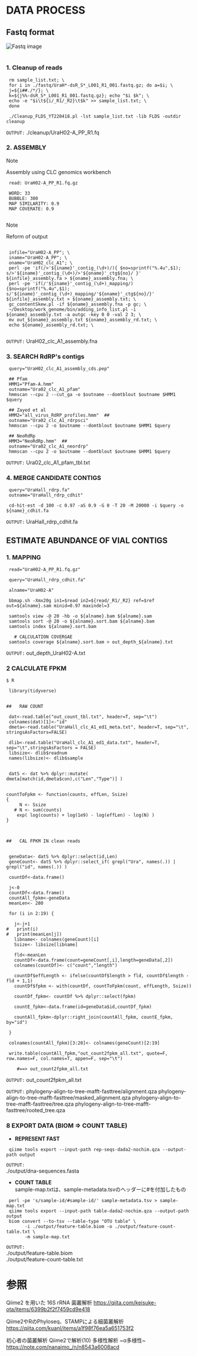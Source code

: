 
# DATA PROCESS

## Fastq format

![Fastq image](images/fastq_code.png)


#




### 1. Cleanup of reads
```
 rm sample_list.txt; \
 for i in ./fastq/UraH*-dsR_S*_L001_R1_001.fastq.gz; do a=$i; \
 j=${i##./*/}; \
 k=${j%%-dsR_S*_L001_R1_001.fastq.gz}; echo "$i $k"; \
 echo -e "$i\t${i/_R1/_R2}\t$k" >> sample_list.txt; \
 done

 ./Cleanup_FLDS_YT220418.pl -lst sample_list.txt -lib FLDS -outdir cleanup

```

`OUTPUT:` ./cleanup/UraH02-A_PP_R1.fq


### 2. ASSEMBLY

> [!Note]
> Assembly using CLC genomics workbench

```
 read: UraH02-A_PP_R1.fq.gz

 WORD: 33
 BUBBLE: 300
 MAP SIMILARITY: 0.9
 MAP COVERATE: 0.9
 

```
> [!Note]
> Reform of output

```

 infile="UraH02-A_PP"; \
 iname="UraH02-A_PP"; \
 oname="UraH02_clc_A1"; \
 perl -pe 'if(/>'${iname}'_contig_(\d+)/){ $no=sprintf("%.4u",$1); s/>'${iname}'_contig_(\d+)/>'${oname}'_ctg${no}/ }' ${infile}_assembly.fa > ${oname}_assembly.fna; \
 perl -pe 'if(/'${iname}'_contig_(\d+)_mapping/){$no=sprintf("%.4u",$1); s/'${iname}'_contig_(\d+)_mapping/'${oname}'_ctg${no}/}' ${infile}_assembly.txt > ${oname}_assembly.txt; \
 gc_contentSkew.pl -if ${oname}_assembly.fna -p gc; \
 ~/Desktop/work_genome/bin/adding_info_list.pl -i ${oname}_assembly.txt -a outgc -key 0 0 -val 2 3; \
 mv out_${oname}_assembly.txt ${oname}_assembly_rd.txt; \
 echo ${oname}_assembly_rd.txt; \


```

`OUTPUT:` UraH02_clc_A1_assembly.fna



### 3. SEARCH RdRP's contigs

```
 query="UraH02_clc_A1_assembly_cds.pep"

 ## Pfam
 HMM1="Pfam-A.hmm" 
 outname="Ura02_clc_A1_pfam"
 hmmscan --cpu 2 --cut_ga -o $outname --domtblout $outname $HMM1 $query

 ## Zayed et al 
 HMM2="all_virus_RdRP_profiles.hmm"  ## 
 outname="Ura02_clc_A1_rdrpsci"
 hmmscan --cpu 2 -o $outname --domtblout $outname $HMM1 $query

 ## NeoRdRp
 HMM3="NeoRdRp.hmm"  ## 
 outname="Ura02_clc_A1_neordrp"
 hmmscan --cpu 2 -o $outname --domtblout $outname $HMM1 $query
```

`OUTPUT:` Ura02_clc_A1_pfam_tbl.txt


### 4. MERGE CANDIDATE CONTIGS
   
```
 query="UraHall_rdrp.fa"
 outname="UraHall_rdrp_cdhit"

 cd-hit-est -d 100 -c 0.97 -aS 0.9 -G 0 -T 20 -M 20000 -i $query -o ${name}_cdhit.fa

```

`OUTPUT:` UraHall_rdrp_cdhit.fa




## ESTIMATE ABUNDANCE OF VIAL CONTIGS



### 1. MAPPING

```
 read="UraH02-A_PP_R1.fq.gz"

 query="UraHall_rdrp_cdhit.fa"

 alname="UraH02-A"

 bbmap.sh -Xmx20g in1=$read in2=${read/_R1/_R2} ref=$ref out=${alname}.sam minid=0.97 maxindel=3

 samtools view -@ 20 -hb -o ${alname}.bam ${alname}.sam
 samtools sort -@ 20 -o ${alname}.sort.bam ${alname}.bam
 samtools index ${alname}.sort.bam

   # CALCULATION COVERGAE
 samtools coverage ${alname}.sort.bam > out_depth_${alname}.txt

```

`OUTPUT:`   out_depth_UraH02-A.txt



### 2 CALCULATE FPKM

```
$ R

 library(tidyverse)


##   RAW COUNT

 dat<-read.table("out_count_tbl.txt", header=T, sep="\t")
 colnames(dat)[1]<-"id"
 dmeta<-read.table("UraHall_clc_A1_ed1_meta.txt", header=T, sep="\t", stringsAsFactors=FALSE)

 dlib<-read.table("UraHall_clc_A1_ed1_data.txt", header=T, sep="\t",stringsAsFactors = FALSE)
 libsize<- dlib$readnum
 names(libsize)<- dlib$sample


 datS <- dat %>% dplyr::mutate( dmeta[match(id,dmeta$con),c("Len","Type")] )


countToFpkm <- function(counts, effLen, Ssize)
{
     N <- Ssize
   # N <- sum(counts)
    exp( log(counts) + log(1e9) - log(effLen) - log(N) )
}



##   CAL FPKM IN clean reads


 geneData<- datS %>% dplyr::select(id,Len)
 geneCount<- datS %>% dplyr::select_if( grepl("Ura", names(.)) | grepl("id", names(.)) )

 countDf<-data.frame()

 j<-0
 countDf<-data.frame()
 countAll_fpkm<-geneData
 meanLen<- 280

 for (i in 2:19) {

   j<-j+1
#   print(i)
#   print(meanLen[j])
   libname<- colnames(geneCount)[i]
   Ssize<- libsize[libname]

   fld<-meanLen
   countDf<-data.frame(count=geneCount[,i],length=geneData[,2])
   colnames(countDf)<- c("count","length")

   countDf$effLength <- ifelse(countDf$length > fld, countDf$length - fld + 1,1)
   countDf$fpkm <- with(countDf, countToFpkm(count, effLength, Ssize))

   countDf_fpkm<- countDf %>% dplyr::select(fpkm)

   countE_fpkm<-data.frame(id=geneData$id,countDf_fpkm)

   countAll_fpkm<-dplyr::right_join(countAll_fpkm, countE_fpkm, by="id")

 }

 colnames(countAll_fpkm)[3:20]<- colnames(geneCount)[2:19]

 write.table(countAll_fpkm,"out_count2fpkm_all.txt", quote=F, row.names=F, col.names=T, appen=F, sep="\t")

    #==> out_count2fpkm_all.txt

```

`OUTPUT:`  out_count2fpkm_all.txt



`OUTPUT:` 
phylogeny-align-to-tree-mafft-fasttree/alignment.qza
phylogeny-align-to-tree-mafft-fasttree/masked_alignment.qza
phylogeny-align-to-tree-mafft-fasttree/tree.qza
phylogeny-align-to-tree-mafft-fasttree/rooted_tree.qza



### 8 EXPORT DATA (BIOM => COUNT TABLE)
 
+   **REPRESENT FAST**  

```
 qiime tools export --input-path rep-seqs-dada2-nochim.qza --output-path output
```

`OUTPUT:`  
 ./output/dna-sequences.fasta  

+   **COUNT TABLE**  
      sample-map.txtは、sample-metadata.tsvのヘッダーに#を付加したもの 
      
```
 perl -pe 's/sample-id/#sample-id/' sample-metadata.tsv > sample-map.txt
 qiime tools export --input-path table-dada2-nochim.qza --output-path output
 biom convert --to-tsv --table-type "OTU table" \
       -i ./output/feature-table.biom -o ./output/feature-count-table.txt \
       -m sample-map.txt
```

`OUTPUT:`  
 ./output/feature-table.biom   
 ./output/feature-count-table.txt






# 参照

Qiime2 を用いた 16S rRNA 菌叢解析
https://qiita.com/keisuke-ota/items/6399b2f2f7459cd9e418

Qiime2やRのPhyloseq、STAMPによる細菌叢解析
https://qiita.com/kuanl/items/a1f98f76ea5a651753f2

初心者の菌叢解析 Qiime2で解析(10) 多様性解析 ~α多様性~
https://note.com/nanaimo_/n/n8543a6008acd



